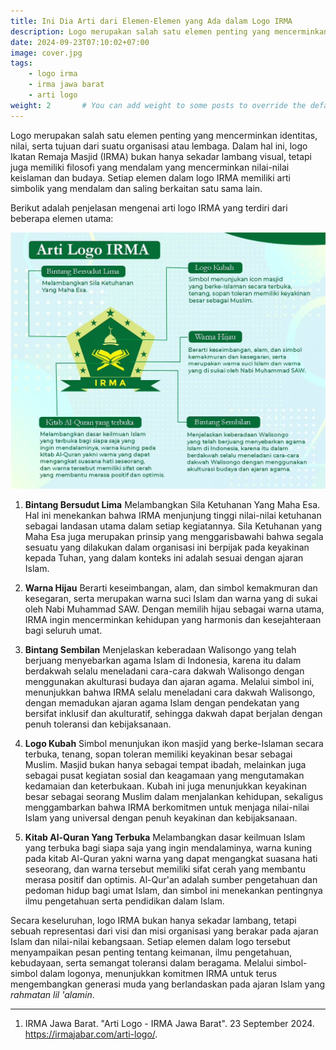 ```yaml
---
title: Ini Dia Arti dari Elemen-Elemen yang Ada dalam Logo IRMA
description: Logo merupakan salah satu elemen penting yang mencerminkan identitas, nilai, serta tujuan dari suatu organisasi atau lembaga.
date: 2024-09-23T07:10:02+07:00
image: cover.jpg
tags:
    - logo irma
    - irma jawa barat
    - arti logo
weight: 2       # You can add weight to some posts to override the default sorting (date descending)
---
```


Logo merupakan salah satu elemen penting yang mencerminkan
identitas, nilai, serta tujuan dari suatu organisasi atau
lembaga. Dalam hal ini, logo Ikatan Remaja Masjid (IRMA) bukan
hanya sekadar lambang visual, tetapi juga memiliki filosofi yang
mendalam yang mencerminkan nilai-nilai keislaman dan budaya.
Setiap elemen dalam logo IRMA memiliki arti simbolik yang
mendalam dan saling berkaitan satu sama lain.

Berikut adalah penjelasan mengenai arti logo IRMA yang terdiri dari beberapa elemen utama:

![Arti Logo IRMA](./01.jpeg)

1. **Bintang Bersudut Lima**
Melambangkan Sila Ketuhanan Yang Maha Esa. Hal ini menekankan
bahwa IRMA menjunjung tinggi nilai-nilai ketuhanan sebagai
landasan utama dalam setiap kegiatannya. Sila Ketuhanan yang Maha
Esa juga merupakan prinsip yang menggarisbawahi bahwa segala
sesuatu yang dilakukan dalam organisasi ini berpijak pada
keyakinan kepada Tuhan, yang dalam konteks ini adalah sesuai
dengan ajaran Islam.

2. **Warna Hijau**
Berarti keseimbangan, alam, dan simbol kemakmuran dan kesegaran,
serta merupakan warna suci Islam dan warna yang di sukai oleh
Nabi Muhammad SAW. Dengan memilih hijau sebagai warna utama, IRMA
ingin mencerminkan kehidupan yang harmonis dan kesejahteraan bagi
seluruh umat.

3. **Bintang Sembilan**
Menjelaskan keberadaan Walisongo yang telah berjuang menyebarkan
agama Islam di Indonesia, karena itu dalam berdakwah selalu
meneladani cara-cara dakwah Walisongo dengan menggunakan
akulturasi budaya dan ajaran agama. Melalui simbol ini,
menunjukkan bahwa IRMA selalu meneladani cara dakwah Walisongo,
dengan memadukan ajaran agama Islam dengan pendekatan yang
bersifat inklusif dan akulturatif, sehingga dakwah dapat berjalan
dengan penuh toleransi dan kebijaksanaan.

4. **Logo Kubah**
Simbol menunjukan ikon masjid yang berke-Islaman secara terbuka,
tenang, sopan toleran memiliki keyakinan besar sebagai Muslim.
Masjid bukan hanya sebagai tempat ibadah, melainkan juga sebagai
pusat kegiatan sosial dan keagamaan yang mengutamakan kedamaian
dan keterbukaan. Kubah ini juga menunjukkan keyakinan besar
sebagai seorang Muslim dalam menjalankan kehidupan, sekaligus
menggambarkan bahwa IRMA berkomitmen untuk menjaga nilai-nilai
Islam yang universal dengan penuh keyakinan dan kebijaksanaan.

5. **Kitab Al-Quran Yang Terbuka**
Melambangkan dasar keilmuan Islam yang terbuka bagi siapa saja
yang ingin mendalaminya, warna kuning pada kitab Al-Quran yakni
warna yang dapat mengangkat suasana hati seseorang, dan warna
tersebut memiliki sifat cerah yang membantu merasa positif dan
optimis. Al-Qur'an adalah sumber pengetahuan dan pedoman hidup
bagi umat Islam, dan simbol ini menekankan pentingnya ilmu
pengetahuan serta pendidikan dalam Islam.

Secara keseluruhan, logo IRMA bukan hanya sekadar lambang, tetapi
sebuah representasi dari visi dan misi organisasi yang berakar
pada ajaran Islam dan nilai-nilai kebangsaan. Setiap elemen dalam
logo tersebut menyampaikan pesan penting tentang keimanan, ilmu
pengetahuan, kebudayaan, serta semangat toleransi dalam beragama.
Melalui simbol-simbol dalam logonya, menunjukkan komitmen IRMA
untuk terus mengembangkan generasi muda yang berlandaskan pada
ajaran Islam yang _rahmatan lil 'alamin_.

---

1. IRMA Jawa Barat. "Arti Logo - IRMA Jawa Barat". 23 September 2024. <https://irmajabar.com/arti-logo/>.
